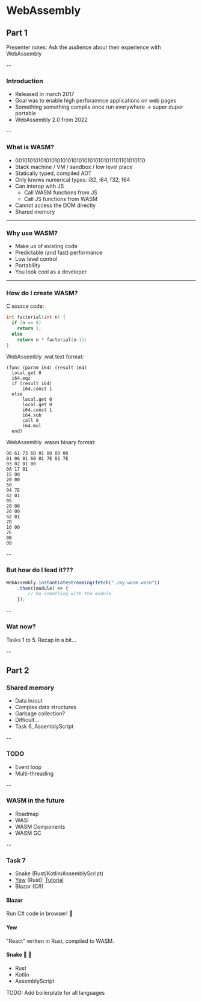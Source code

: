 # WebAssembly

## Part 1

Presenter notes: Ask the audience about their experience with WebAssembly

--

### Introduction

- Released in march 2017
- Goal was to enable high perforamnce applications on web pages
- Something something compile once run everywhere -> super duper portable
- WebAssembly 2.0 from 2022

-- 

### What is WASM?

- 001010101010101010101010101010101011101101010110
- Stack machine / VM / sandbox / low level place
- Statically typed, compiled AOT
- Only knows numerical types: i32, i64, f32, f64
- Can interop with JS
    - Call WASM functions from JS
    - Call JS functions from WASM
- Cannot access the DOM directly
- Shared memory

---

### Why use WASM?

- Make us of existing code
- Predictable (and fast) performance
- Low level control
- Portability
- You look cool as a developer

---

### How do I create WASM?

C source code:
```C
int factorial(int n) {
  if (n == 0)
    return 1;
  else
    return n * factorial(n-1);
}
```

WebAssembly .wat text format:
```
(func (param i64) (result i64)
  local.get 0
  i64.eqz
  if (result i64)
      i64.const 1
  else
      local.get 0
      local.get 0
      i64.const 1
      i64.sub
      call 0
      i64.mul
  end)
```

WebAssembly .wasm binary format:

```
00 61 73 6D 01 00 00 00
01 06 01 60 01 7E 01 7E
03 02 01 00
0A 17 01
15 00
20 00
50
04 7E
42 01
05
20 00
20 00
42 01
7D
10 00
7E
0B
0B
```

--

### But how do I load it???

```js
WebAssembly.instantiateStreaming(fetch("./my-wasm.wasm"))
    .then((module) => {
        // Do something with the module
    });
```

--

### Wat now?

Tasks 1 to 5.
Recap in a bit...

--

## Part 2

### Shared memory

- Data in/out
- Complex data structures
- Garbage collection?
- Difficult...
- Task 6, AssemblyScript

--

### TODO

- Event loop
- Multi-threading

--

### WASM in the future

- Roadmap
- WASI
- WASM Components
- WASM GC

--

### Task 7

- Snake (Rust/Kotlin/AssemblyScript)
- [Yew](https://yew.rs/docs/tutorial) (Rust): [Tutorial](https://yew.rs/docs/tutorial)
- Blazor (C#)

#### Blazor

Run C# code in browser! 🤯

#### Yew

"React" written in Rust, compiled to WASM.

#### Snake  🍎 🐍

- Rust
- Kotlin
- AssemblyScript

TODO: Add boilerplate for all languages

